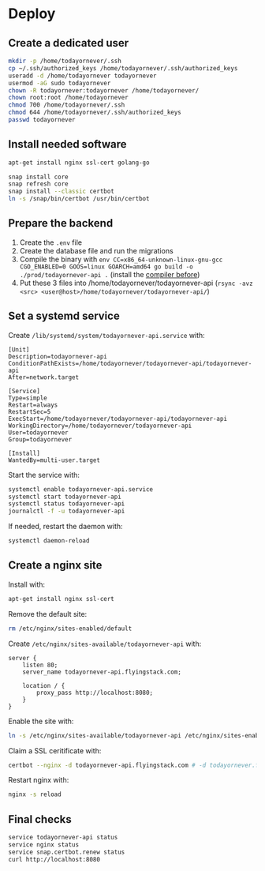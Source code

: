 # Deploy

## Create a dedicated user

```sh
mkdir -p /home/todayornever/.ssh
cp ~/.ssh/authorized_keys /home/todayornever/.ssh/authorized_keys
useradd -d /home/todayornever todayornever
usermod -aG sudo todayornever
chown -R todayornever:todayornever /home/todayornever/
chown root:root /home/todayornever
chmod 700 /home/todayornever/.ssh
chmod 644 /home/todayornever/.ssh/authorized_keys
passwd todayornever
```

## Install needed software

```sh
apt-get install nginx ssl-cert golang-go

snap install core
snap refresh core
snap install --classic certbot
ln -s /snap/bin/certbot /usr/bin/certbot
```

## Prepare the backend

1. Create the `.env` file
2. Create the database file and run the migrations
3. Compile the binary with `env CC=x86_64-unknown-linux-gnu-gcc CGO_ENABLED=0 GOOS=linux GOARCH=amd64 go build -o ./prod/todayornever-api .` (install the [compiler before](https://stackoverflow.com/a/77295702))
4. Put these 3 files into /home/todayornever/todayornever-api (`rsync -avz <src> <user@host>/home/todayornever/todayornever-api/`)

## Set a systemd service

Create `/lib/systemd/system/todayornever-api.service` with:

```
[Unit]
Description=todayornever-api
ConditionPathExists=/home/todayornever/todayornever-api/todayornever-api
After=network.target

[Service]
Type=simple
Restart=always
RestartSec=5
ExecStart=/home/todayornever/todayornever-api/todayornever-api
WorkingDirectory=/home/todayornever/todayornever-api
User=todayornever
Group=todayornever

[Install]
WantedBy=multi-user.target
```

Start the service with:

```sh
systemctl enable todayornever-api.service
systemctl start todayornever-api
systemctl status todayornever-api
journalctl -f -u todayornever-api
```

If needed, restart the daemon with:

```sh
systemctl daemon-reload
```

## Create a nginx site

Install with:

```sh
apt-get install nginx ssl-cert
```

Remove the default site:

```sh
rm /etc/nginx/sites-enabled/default
```

Create `/etc/nginx/sites-available/todayornever-api` with:

```
server {
    listen 80;
    server_name todayornever-api.flyingstack.com;

    location / {
        proxy_pass http://localhost:8080;
    }
}
```

Enable the site with:

```sh
ln -s /etc/nginx/sites-available/todayornever-api /etc/nginx/sites-enabled/todayornever-api
```

Claim a SSL ceritificate with:

```sh
certbot --nginx -d todayornever-api.flyingstack.com # -d todayornever.flyingstack.com
```

Restart nginx with:

```sh
nginx -s reload
```

## Final checks

```sh
service todayornever-api status
service nginx status
service snap.certbot.renew status
curl http://localhost:8080
```
